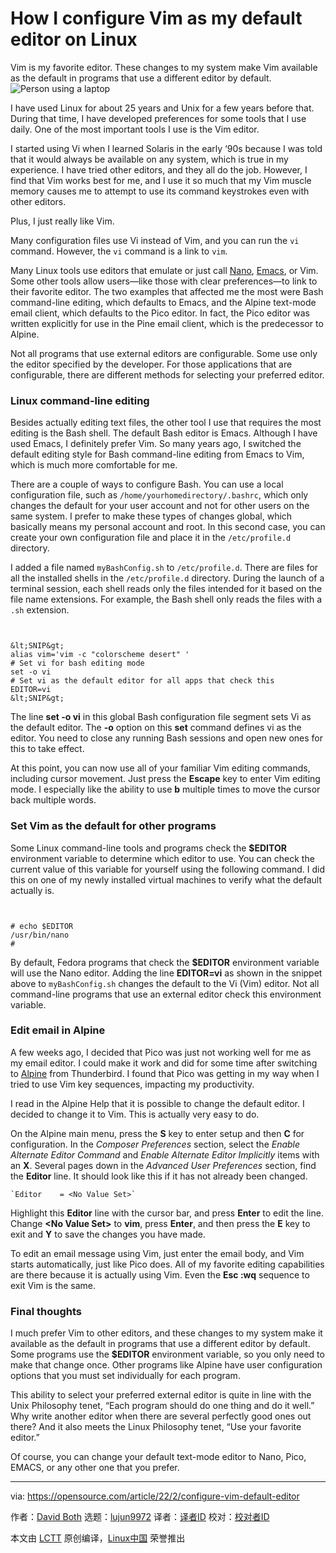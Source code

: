 [#]: subject: "How I configure Vim as my default editor on Linux"
[#]: via: "https://opensource.com/article/22/2/configure-vim-default-editor"
[#]: author: "David Both https://opensource.com/users/dboth"
[#]: collector: "lujun9972"
[#]: translator: " "
[#]: reviewer: " "
[#]: publisher: " "
[#]: url: " "

How I configure Vim as my default editor on Linux
======
Vim is my favorite editor. These changes to my system make Vim available
as the default in programs that use a different editor by default.
![Person using a laptop][1]

I have used Linux for about 25 years and Unix for a few years before that. During that time, I have developed preferences for some tools that I use daily. One of the most important tools I use is the Vim editor.

I started using Vi when I learned Solaris in the early ‘90s because I was told that it would always be available on any system, which is true in my experience. I have tried other editors, and they all do the job. However, I find that Vim works best for me, and I use it so much that my Vim muscle memory causes me to attempt to use its command keystrokes even with other editors.

Plus, I just really like Vim.

Many configuration files use Vi instead of Vim, and you can run the `vi` command. However, the `vi` command is a link to `vim`.

Many Linux tools use editors that emulate or just call [Nano][2], [Emacs][3], or Vim. Some other tools allow users—like those with clear preferences—to link to their favorite editor. The two examples that affected me the most were Bash command-line editing, which defaults to Emacs, and the Alpine text-mode email client, which defaults to the Pico editor. In fact, the Pico editor was written explicitly for use in the Pine email client, which is the predecessor to Alpine.

Not all programs that use external editors are configurable. Some use only the editor specified by the developer. For those applications that are configurable, there are different methods for selecting your preferred editor.

### Linux command-line editing

Besides actually editing text files, the other tool I use that requires the most editing is the Bash shell. The default Bash editor is Emacs. Although I have used Emacs, I definitely prefer Vim. So many years ago, I switched the default editing style for Bash command-line editing from Emacs to Vim, which is much more comfortable for me.

There are a couple of ways to configure Bash. You can use a local configuration file, such as `/home/yourhomedirectory/.bashrc`, which only changes the default for your user account and not for other users on the same system. I prefer to make these types of changes global, which basically means my personal account and root. In this second case, you can create your own configuration file and place it in the `/etc/profile.d` directory.

I added a file named `myBashConfig.sh` to `/etc/profile.d`. There are files for all the installed shells in the `/etc/profile.d` directory. During the launch of a terminal session, each shell reads only the files intended for it based on the file name extensions. For example, the Bash shell only reads the files with a `.sh` extension.


```


&lt;SNIP&gt;
alias vim='vim -c "colorscheme desert" '
# Set vi for bash editing mode
set -o vi
# Set vi as the default editor for all apps that check this
EDITOR=vi
&lt;SNIP&gt;

```

The line **set -o vi** in this global Bash configuration file segment sets Vi as the default editor. The **-o** option on this **set** command defines vi as the editor. You need to close any running Bash sessions and open new ones for this to take effect.

At this point, you can now use all of your familiar Vim editing commands, including cursor movement. Just press the **Escape** key to enter Vim editing mode. I especially like the ability to use **b** multiple times to move the cursor back multiple words.

### Set Vim as the default for other programs

Some Linux command-line tools and programs check the **$EDITOR** environment variable to determine which editor to use. You can check the current value of this variable for yourself using the following command. I did this on one of my newly installed virtual machines to verify what the default actually is.


```


# echo $EDITOR
/usr/bin/nano
#

```

By default, Fedora programs that check the **$EDITOR** environment variable will use the Nano editor. Adding the line **EDITOR=vi** as shown in the snippet above to `myBashConfig.sh` changes the default to the Vi (Vim) editor. Not all command-line programs that use an external editor check this environment variable.

### Edit email in Alpine

A few weeks ago, I decided that Pico was just not working well for me as my email editor. I could make it work and did for some time after switching to [Alpine][4] from Thunderbird. I found that Pico was getting in my way when I tried to use Vim key sequences, impacting my productivity.

I read in the Alpine Help that it is possible to change the default editor. I decided to change it to Vim. This is actually very easy to do.

On the Alpine main menu, press the **S** key to enter setup and then **C** for configuration. In the _Composer Preferences_ section, select the _Enable Alternate Editor Command_ and _Enable Alternate Editor Implicitly_ items with an **X**. Several pages down in the _Advanced User Preferences_ section, find the **Editor** line. It should look like this if it has not already been changed.


```
`Editor    = <No Value Set>`
```

Highlight this **Editor** line with the cursor bar, and press **Enter** to edit the line. Change **&lt;No Value Set&gt;** to **vim**, press **Enter**, and then press the **E** key to exit and **Y** to save the changes you have made.

To edit an email message using Vim, just enter the email body, and Vim starts automatically, just like Pico does. All of my favorite editing capabilities are there because it is actually using Vim. Even the **Esc :wq** sequence to exit Vim is the same.

### Final thoughts

I much prefer Vim to other editors, and these changes to my system make it available as the default in programs that use a different editor by default. Some programs use the **$EDITOR** environment variable, so you only need to make that change once. Other programs like Alpine have user configuration options that you must set individually for each program.

This ability to select your preferred external editor is quite in line with the Unix Philosophy tenet, “Each program should do one thing and do it well.” Why write another editor when there are several perfectly good ones out there? And it also meets the Linux Philosophy tenet, “Use your favorite editor.”

Of course, you can change your default text-mode editor to Nano, Pico, EMACS, or any other one that you prefer.

--------------------------------------------------------------------------------

via: https://opensource.com/article/22/2/configure-vim-default-editor

作者：[David Both][a]
选题：[lujun9972][b]
译者：[译者ID](https://github.com/译者ID)
校对：[校对者ID](https://github.com/校对者ID)

本文由 [LCTT](https://github.com/LCTT/TranslateProject) 原创编译，[Linux中国](https://linux.cn/) 荣誉推出

[a]: https://opensource.com/users/dboth
[b]: https://github.com/lujun9972
[1]: https://opensource.com/sites/default/files/styles/image-full-size/public/lead-images/laptop_screen_desk_work_chat_text.png?itok=UXqIDRDD (Person using a laptop)
[2]: https://opensource.com/article/20/12/gnu-nano
[3]: https://opensource.com/tags/emacs
[4]: https://opensource.com/article/21/5/alpine-linux-email
